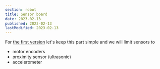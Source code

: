 ```yaml
---
section: robot
title: Sensor board
date: 2023-02-13
published: 2023-02-13
lastModified: 2023-02-13
---
```


For [the first version](/make/robot/prototype-1) let's keep this part simple and we will limit sensors to

- motor encoders
- proximity sensor (ultrasonic)
- accelerometer